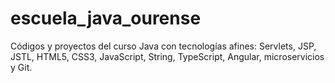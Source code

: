 # escuela_java_ourense
Códigos y proyectos del curso Java con tecnologías afines: Servlets, JSP, JSTL, HTML5, CSS3, JavaScript, String, TypeScript, Angular, microservicios y Git.
